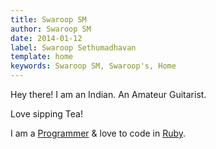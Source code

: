 ```yaml
---
title: Swaroop SM
author: Swaroop SM
date: 2014-01-12
label: Swaroop Sethumadhavan
template: home
keywords: Swaroop SM, Swaroop's, Home
---
```

Hey there! I am an Indian. An Amateur Guitarist.

Love sipping Tea!

I am a [Programmer](http://en.wikipedia.org/wiki/Programmer) & love to code in [Ruby](http://ruby-lang.org).
